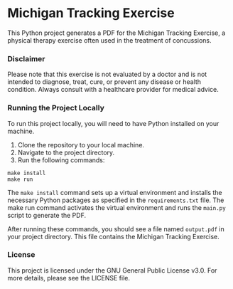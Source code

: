 # Michigan Tracking Exercise

This Python project generates a PDF for the Michigan Tracking Exercise, a physical therapy exercise often used in the treatment of concussions.

### Disclaimer
Please note that this exercise is not evaluated by a doctor and is not intended to diagnose, treat, cure, or prevent any disease or health condition. Always consult with a healthcare provider for medical advice.

### Running the Project Locally
To run this project locally, you will need to have Python installed on your machine.

1. Clone the repository to your local machine.
2. Navigate to the project directory.
3. Run the following commands:

```
make install
make run
```

The `make install` command sets up a virtual environment and installs the necessary Python packages as specified in the `requirements.txt` file. The make run command activates the virtual environment and runs the `main.py` script to generate the PDF.

After running these commands, you should see a file named `output.pdf` in your project directory. This file contains the Michigan Tracking Exercise.

### License

This project is licensed under the GNU General Public License v3.0. For more details, please see the LICENSE file.